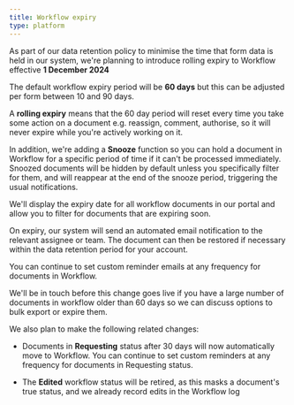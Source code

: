 ```yaml
---
title: Workflow expiry
type: platform
---
```


As part of our data retention policy to minimise the time that form data is held in our system, we're planning to introduce rolling expiry to Workflow effective **1 December 2024**

The default workflow expiry period will be **60 days** but this can be adjusted per form between 10 and 90 days.

A **rolling expiry** means that the 60 day period will reset every time you take some action on a document e.g. reassign, comment, authorise, so it will never expire while you're actively working on it.

In addition, we're adding a **Snooze** function so you can hold a document in Workflow for a specific period of time if it can't be processed immediately. Snoozed documents will be hidden by default unless you specifically filter for them, and will reappear at the end of the snooze period, triggering the usual notifications.

We'll display the expiry date for all workflow documents in our portal and allow you to filter for documents that are expiring soon.

On expiry, our system will send an automated email notification to the relevant assignee or team. The document can then be restored if necessary within the data retention period for your account.

You can continue to set custom reminder emails at any frequency for documents in Workflow.

We'll be in touch before this change goes live if you have a large number of documents in workflow older than 60 days so we can discuss options to bulk export or expire them.

We also plan to make the following related changes:

* Documents in **Requesting** status after 30 days will now automatically move to Workflow. You can continue to set custom reminders at any frequency for documents in Requesting status.

* The **Edited** workflow status will be retired, as this masks a document's true status, and we already record edits in the Workflow log


